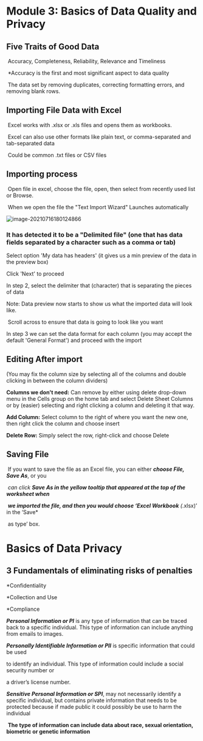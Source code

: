 # Module 3: Basics of Data Quality and Privacy 

## Five Traits of Good Data

​	Accuracy, Completeness, Reliability, Relevance and Timeliness

​		*Accuracy is the first and most significant aspect to data quality

​	The data set by removing duplicates, correcting formatting errors, and removing blank rows.

## Importing File Data with Excel

​	Excel works with .xlsx or .xls files and opens them as workbooks.

​		Excel can also use other formats like plain text, or comma-separated and tab-separated data 

​			Could be common .txt files or CSV files

## Importing process

​	Open file in excel, choose the file, open, then select from recently used list or Browse. 

​		When we open the file the "Text Import Wizard" Launches automatically

![image-20210716180124866](C:\Users\Christopher\AppData\Roaming\Typora\typora-user-images\image-20210716180124866.png)

### 	It has detected it to be a "Delimited file" (one that has data fields separated by a character such as a comma or tab)

Select option 'My data has headers' (it gives us a min preview of the data in the preview box)

Click 'Next' to proceed

In step 2, select the delimiter that (character) that is separating the pieces of data

Note: Data preview now starts to show us what the imported data  will look like. 

​	Scroll across to ensure that data is going to look like you want

In step 3 we can set the data format for each column (you may accept the default 'General Format') and proceed with the import

## Editing After import

(You may fix the column size by selecting all of the columns and double clicking in between the column dividers)

**Columns we don't need:** Can remove by either using delete drop-down menu in the Cells group on the home tab and select Delete Sheet Columns or by (easier) selecting and right clicking a column and deleting it that way. 

**Add Column:** Select column to the right of where you want the new one, then right click the column and choose insert

**Delete Row:** Simply select the row, right-click and choose Delete

## Saving File

​	If you want to save the file as an Excel file, you can either ***choose File, Save As***, or you

​	*can click **Save As in the yellow tooltip that appeared at the top of the worksheet when***

​	***we imported the file, and then you would choose ‘Excel Workbook** (*.xlsx)’ in the ‘Save*

​	as type’ box.

# Basics of Data Privacy

## 3 Fundamentals of eliminating risks of penalties 

*Confidentiality

*Collection and Use

*Compliance

***Personal Information or PI*** is any type of information that can be traced back to a specific individual. This type of information can include anything from emails to images.

***Personally Identifiable Information or PII*** is specific information that could be used

to identify an individual. This type of information could include a social security number or

a driver’s license number.

***Sensitive Personal Information or SPI***, may not necessarily identify a specific individual, but contains private information that needs to be protected because if made public it could possibly be use to harm the individual 

​	**The type of information can include data about race, sexual orientation, biometric or genetic information**

